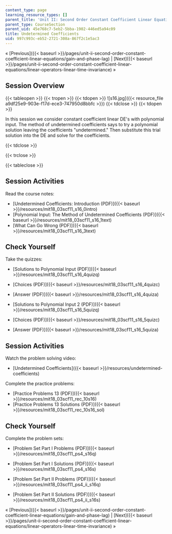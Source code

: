 ```yaml
---
content_type: page
learning_resource_types: []
parent_title: 'Unit II: Second Order Constant Coefficient Linear Equations'
parent_type: CourseSection
parent_uid: 45e768c7-5eb2-5bba-1902-446ed5a94c09
title: Undetermined Coefficients
uid: 997c993c-eb52-2721-308a-867f2c1e5ac3
---
```


« [Previous]({{< baseurl >}}/pages/unit-ii-second-order-constant-coefficient-linear-equations/gain-and-phase-lag) | [Next]({{< baseurl >}}/pages/unit-ii-second-order-constant-coefficient-linear-equations/linear-operators-linear-time-invariance) »

Session Overview
----------------

{{< tableopen >}}
{{< tropen >}}
{{< tdopen >}}
![s16.jpg]({{< resource_file a9df25e9-903e-f17d-ece3-747950d8bbfc >}})
{{< tdclose >}}
{{< tdopen >}}


In this session we consider constant coefficient linear DE's with polynomial input. The method of undetermined coefficients says to try a polynomial solution leaving the coefficients "undetermined." Then substitute this trial solution into the DE and solve for the coefficients.


{{< tdclose >}}

{{< trclose >}}

{{< tableclose >}}

Session Activities
------------------

Read the course notes:

*   [Undetermined Coefficients: Introduction (PDF)]({{< baseurl >}}/resources/mit18_03scf11_s16_0intro)
*   [Polynomial Input: The Method of Undetermined Coefficients (PDF)]({{< baseurl >}}/resources/mit18_03scf11_s16_1text)
*   [What Can Go Wrong (PDF)]({{< baseurl >}}/resources/mit18_03scf11_s16_3text)

Check Yourself
--------------

Take the quizzes:

*   [Solutions to Polynomial Input (PDF)]({{< baseurl >}}/resources/mit18_03scf11_s16_4quizq)
*   [Choices (PDF)]({{< baseurl >}}/resources/mit18_03scf11_s16_4quizc)
*   [Answer (PDF)]({{< baseurl >}}/resources/mit18_03scf11_s16_4quiza)
  
*   [Solutions to Polynomial Input 2 (PDF)]({{< baseurl >}}/resources/mit18_03scf11_s16_5quizq)
*   [Choices (PDF)]({{< baseurl >}}/resources/mit18_03scf11_s16_5quizc)
*   [Answer (PDF)]({{< baseurl >}}/resources/mit18_03scf11_s16_5quiza)

Session Activities
------------------

Watch the problem solving video:

*   [Undetermined Coefficients]({{< baseurl >}}/resources/undetermined-coefficients)

Complete the practice problems:

*   [Practice Problems 13 (PDF)]({{< baseurl >}}/resources/mit18_03scf11_rec_10s16)
*   [Practice Problems 13 Solutions (PDF)]({{< baseurl >}}/resources/mit18_03scf11_rec_10s16_sol)

Check Yourself
--------------

Complete the problem sets:

*   [Problem Set Part I Problems (PDF)]({{< baseurl >}}/resources/mit18_03scf11_ps4_s16q)
*   [Problem Set Part I Solutions (PDF)]({{< baseurl >}}/resources/mit18_03scf11_ps4_s16s)
  
*   [Problem Set Part II Problems (PDF)]({{< baseurl >}}/resources/mit18_03scf11_ps4_ii_s16q)
*   [Problem Set Part II Solutions (PDF)]({{< baseurl >}}/resources/mit18_03scf11_ps4_ii_s16s)

« [Previous]({{< baseurl >}}/pages/unit-ii-second-order-constant-coefficient-linear-equations/gain-and-phase-lag) | [Next]({{< baseurl >}}/pages/unit-ii-second-order-constant-coefficient-linear-equations/linear-operators-linear-time-invariance) »